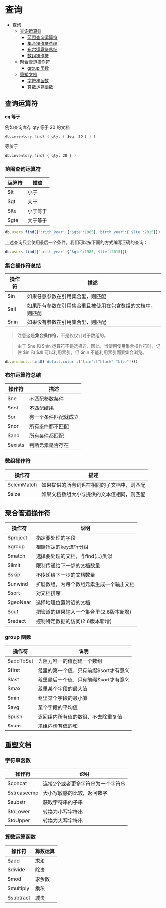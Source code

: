 # 查询

<!-- TOC -->

- [查询](#查询)
    - [查询运算符](#查询运算符)
        - [范围查询运算符](#范围查询运算符)
        - [集合操作符总结](#集合操作符总结)
        - [布尔运算符总结](#布尔运算符总结)
        - [数组操作符](#数组操作符)
    - [聚合管道操作符](#聚合管道操作符)
        - [group 函数](#group-函数)
    - [重塑文档](#重塑文档)
        - [字符串函数](#字符串函数)
        - [算数运算函数](#算数运算函数)

<!-- /TOC -->

## 查询运算符

**eq 等于**

例如查询库存 qty 等于 20 的文档
```
db.inventory.find( { qty: { $eq: 20 } } )
```
等价于
```
db.inventory.find( { qty: 20 } )
```

### 范围查询运算符

| 运算符  | 描述  |
|---|---|
| $lt  | 小于  |
| $gt  | 大于  |
| $lte  | 小于等于  |
| $gte  | 大于等于  |

``` js
db.users.find({'brith_year':{'$gte':1985},'birth_year':{'$lte':2015}})
```
上述查询只会使用最后一个条件。我们可以按下面的方式编写正确的查询：
``` js
db.users.find({'brith_year':{'$gte':1985,'$lte':2015}})
```


### 集合操作符总结

| 操作符  | 描述  |
|---|---|
| $in  | 如果任意参数在引用集合里，则匹配  |
| $all  | 如果所有参数在引用集合里且被使用在包含数组的文档中，则匹配  |
| $nin  | 如果没有参数在引用集合里，则匹配  |


> 注意这是**集合操作符**，不是仅仅针对于数组的。

> 由于 $ne 和 $nin 运算符不是选择的，因此，当使用使用集合操作符时，记住 $in 和 $all 可以利用索引，但 $nin 不能利用索引而要集合浏览。 

``` js
db.products.find({'detail.color':{'$nin':["black","blue"]}})
```

### 布尔运算符总结

| 操作符  | 描述  |
|---|---|
| $ne  |  不匹配参数条件 |
| $not  | 不匹配结果  |
| $or  | 有一个条件匹配就成立  |
| $nor  | 所有条件都不匹配  |
| $and  | 所有条件都匹配  |
| $exists  | 判断元素是否存在  |

### 数组操作符

| 操作符  | 描述  |
|---|---|
| $elemMatch  | 如果提供的所有词语在相同的子文档中，则匹配  |
| $size  | 如果文档数组大小与提供的文本值相同，则匹配  |


## 聚合管道操作符


| 操作符  | 说明  |
|---|---|
| $project  |  指定要处理的字段 |
| $group  | 根据指定的key进行分组  |
| $match  | 选择要处理的文档，与find(...)类似  |
| $limit  | 限制传递给下一步的文档数量  |
| $skip  | 不传递给下一步的文档数量  |
| $unwind  | 扩展数组，为每个数组元素生成一个输出文档  |
| $sort  | 对文档排序  |
| $geoNear  | 选择地理位置附近的文档  |
| $out  | 把管道的结果输入一个集合里(2.6版本新增)  |
| $redact  | 控制特定数据的访问(2.6版本新增)  |

### group 函数

| 操作符  | 说明  |
|---|---|
| $addToSet  | 为阻力唯一的值创建一个数组  |
| $first  | 组里的第一个值，只有前缀$sort才有意义  |
| $last  |  组里最后一个值，只有前缀$sort才有意义 |
| $max  | 组里某个字段的最大值  |
| $min  | 组里某个字段的最小值  |
| $avg  | 某个字段的平均值  |
| $push  | 返回组内所有值的数组，不去除重复值  |
| $sum  | 求组内所有值的和  |


## 重塑文档

### 字符串函数

| 操作符  | 说明  |
|---|---|
| $concat  | 连接2个或者更多字符串为一个字符串  |
| $strcasecmp  | 大小写敏感的比较，返回数字  |
| $substr  | 获取字符串的子串  |
| $toLower  | 转换为小写字符串  |
| $toUpper  | 转换为大写字符串  |

### 算数运算函数

| 操作符  | 算数运算  |
|---|---|
| $add  | 求和  |
| $divide  | 除法  |
| $mod  | 求余数  |
| $multiply  | 乘积  |
| $subtract  | 减法  |

